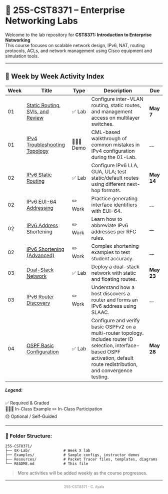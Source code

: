 
# 📘 25S-CST8371 – Enterprise Networking Labs

Welcome to the lab repository for **CST8371: Introduction to Enterprise Networking**  
This course focuses on scalable network design, IPv6, NAT, routing protocols, ACLs, and network management using Cisco equipment and simulation tools.

---

## 📅 Week by Week Activity Index

| Week | Title                                                                    | Type         | Description                                                                                                                                                                         | Due        |
| ---- | ------------------------------------------------------------------------ | ------------ | ----------------------------------------------------------------------------------------------------------------------------------------------------------------------------------- | ---------- |
| 01   | [Static Routing, SVIs, and Review](./01-Lab-Review/README.md)            | ✅ Lab        | Configure inter-VLAN routing, static routes, and management access on multilayer switches.                                                                                          | **May 7**  |
| 01   | [IPv4 Troubleshooting Topology](./Examples/01-Example/01-Example.md)     | 👩🏽‍🏫 Demo | CML-based walkthrough of common mistakes in IPv4 configuration during the 01-Lab.                                                                                                   | __         |
| 02   | [IPv6 Static Routing](./02-Lab-IPv6/02-Lab-IPv6.md)                      | ✅ Lab        | Configure IPv6 LLA, GUA, ULA; test static/default routes using different next-hop formats.                                                                                          | **May 14** |
| 02   | [IPv6 EUI-64 Addressing](./Resources/ipv6-eui64-student.md)              | ✏️ Work      | Practice generating interface identifiers with EUI-64.                                                                                                                              | __         |
| 02   | [IPv6 Address Shortening](./Resources/ipv6-shorten-student.md)           | ✏️ Work      | Learn how to abbreviate IPv6 addresses per RFC rules.                                                                                                                               | __         |
| 02   | [IPv6 Shortening (Advanced)](./Resources/ipv6-shorten-student-tricky.md) | ✏️ Work      | Complex shortening examples to test student accuracy.                                                                                                                               | __         |
| 03   | [Dual-Stack Network](./03-PT-Dual-Stack/03-PT-Dual-Stack.md)             | ✅ Lab        | Deploy a dual-stack network with static and floating routes.                                                                                                                        | **May 23** |
| 03   | [IPv6 Router Discovery](Resources/IPv6-Router-Discovery-SLAAC.md)        | ✏️ Work      | Understand how a host discovers a router and forms an IPv6 address using SLAAC.                                                                                                     | __         |
| 04   | [OSPF Basic Configuration](./04-Basic-OSPF/04-OSPF-Basic.md)             | ✅ Lab        | Configure and verify basic OSPFv2 on a multi-router topology. Includes router ID selection, interface-based OSPF activation, default route redistribution, and convergence testing. | **May 28** |

##### **Legend**:  
✅ Required & Graded  
👩🏽‍🏫 In-Class Example
✏️ In-Class Participation  
🟡 Optional / Self-Guided

---

### 📁 Folder Structure:

```
25S-CST8371/
├── 0X-Lab/               # Week X lab
├── Examples/             # Sample configs, instructor demos
├── Resources/            # Packet Tracer files, templates, diagrams
└── README.md             # This file
```

> More activities will be added weekly as the course progresses.

---
<p style="font-size: 0.8em; text-align: center; color: gray;">
25S-CST8371 - C. Ayala
</p>
